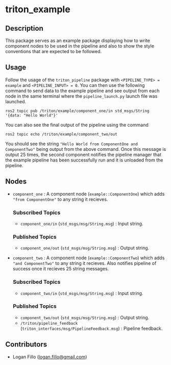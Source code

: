# triton_example
## Description

This package serves as an example package displaying how to write component nodes to be used in the pipeline and also to show the style conventions that are expected to be followed.

## Usage

Follow the usage of the `triton_pipeline` package with `<PIPELINE_TYPE> = example` and `<PIPELINE_INPUT> = 0`. You can then use the following command to send data to the example pipeline and see output from each node in the same terminal where the `pipeline_launch.py` launch file was launched.

    ros2 topic pub /triton/example/component_one/in std_msgs/String '{data: "Hello World"}'

You can also see the final output of the pipeline using the command

    ros2 topic echo /triton/example/component_two/out

You should see the string `"Hello World from ComponentOne and ComponentTwo"` being output from the above command. Once this message is output 25 times, the second component notifies the pipeline manager that the example pipeline has been successfully run and it is unloaded from the pipeline.

## Nodes

- `component_one` : A component node (`example::ComponentOne`) which adds `"from ComponentOne"` to any string it recieves.

    ### Subscribed Topics
    - `component_one/in` (`std_msgs/msg/String.msg`) : Input string.
    
    ### Published Topics
    - `component_one/out` (`std_msgs/msg/String.msg`) : Output string.
    
- `component_two` : A component node (`example::ComponentTwo`) which adds `"and ComponentTwo"` to any string it recieves. Also notifies pipeline of success once it recieves 25 string messages.

    ### Subscribed Topics
    - `component_two/in` (`std_msgs/msg/String.msg`) : Input string.
    
    ### Published Topics
    - `component_two/out` (`std_msgs/msg/String.msg`) : Output string.
    - `/triton/pipeline_feedback` (`triton_interfaces/msg/PipelineFeedback.msg`) : Pipeline feedback.

## Contributors

- Logan Fillo (logan.fillo@gmail.com)
